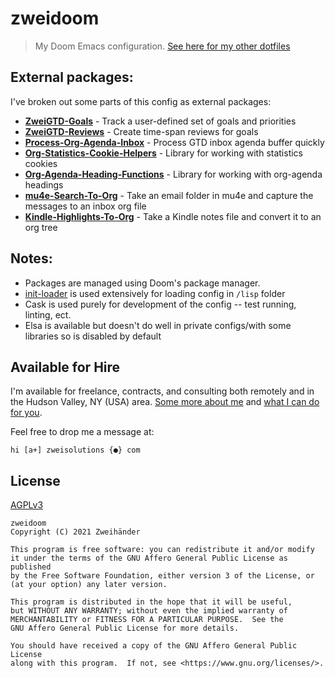 # zweidoom

> My Doom Emacs configuration. [See here for my other dotfiles](https://github.com/Zweihander-Main/zweidotfiles)

## External packages:

I've broken out some parts of this config as external packages:

- **[ZweiGTD-Goals](https://github.com/Zweihander-Main/zweigtd-goals)** - Track a user-defined set of goals and priorities
- **[ZweiGTD-Reviews](https://github.com/Zweihander-Main/zweigtd-reviews)** - Create time-span reviews for goals
- **[Process-Org-Agenda-Inbox](https://github.com/Zweihander-Main/process-org-agenda-inbox)** - Process GTD inbox agenda buffer quickly
- **[Org-Statistics-Cookie-Helpers](https://github.com/Zweihander-Main/org-statistics-cookie-helpers)** - Library for working with statistics cookies
- **[Org-Agenda-Heading-Functions](https://github.com/Zweihander-Main/org-agenda-heading-functions)** - Library for working with org-agenda headings
- **[mu4e-Search-To-Org](https://github.com/Zweihander-Main/mu4e-search-to-org)** - Take an email folder in mu4e and capture the messages to an inbox org file
- **[Kindle-Highlights-To-Org](https://github.com/Zweihander-Main/kindle-highlights-to-org)** - Take a Kindle notes file and convert it to an org tree

## Notes:

- Packages are managed using Doom's package manager.
- [init-loader](https://github.com/emacs-jp/init-loader) is used extensively for loading config in `/lisp` folder
- Cask is used purely for development of the config -- test running, linting, ect.
- Elsa is available but doesn't do well in private configs/with some libraries so is disabled by default

## Available for Hire

I'm available for freelance, contracts, and consulting both remotely and in the Hudson Valley, NY (USA) area. [Some more about me](https://www.zweisolutions.com/about.html) and [what I can do for you](https://www.zweisolutions.com/services.html).

Feel free to drop me a message at:

```
hi [a+] zweisolutions {●} com
```

## License

[AGPLv3](./LICENSE)

    zweidoom
    Copyright (C) 2021 Zweihänder

    This program is free software: you can redistribute it and/or modify
    it under the terms of the GNU Affero General Public License as published
    by the Free Software Foundation, either version 3 of the License, or
    (at your option) any later version.

    This program is distributed in the hope that it will be useful,
    but WITHOUT ANY WARRANTY; without even the implied warranty of
    MERCHANTABILITY or FITNESS FOR A PARTICULAR PURPOSE.  See the
    GNU Affero General Public License for more details.

    You should have received a copy of the GNU Affero General Public License
    along with this program.  If not, see <https://www.gnu.org/licenses/>.
